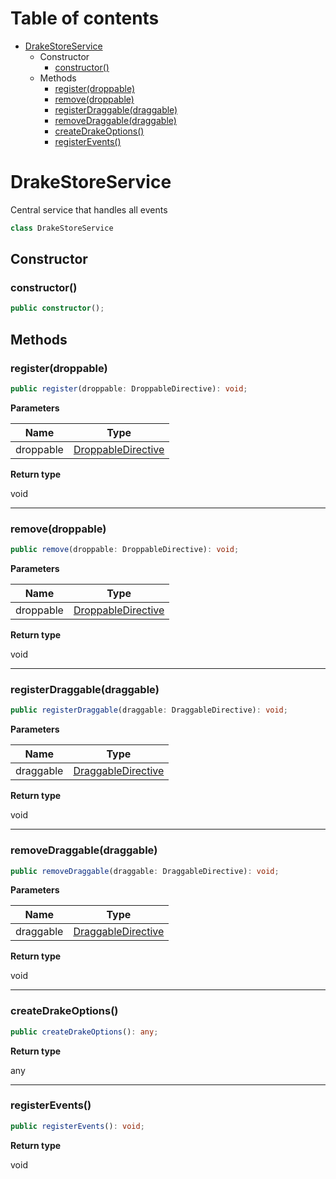# Table of contents

- [DrakeStoreService][classdeclaration-6]
  - Constructor
    - [constructor()][constructor-3]
  - Methods
    - [register(droppable)][methoddeclaration-16]
    - [remove(droppable)][methoddeclaration-17]
    - [registerDraggable(draggable)][methoddeclaration-18]
    - [removeDraggable(draggable)][methoddeclaration-19]
    - [createDrakeOptions()][methoddeclaration-20]
    - [registerEvents()][methoddeclaration-21]

# DrakeStoreService

Central service that handles all events

```typescript
class DrakeStoreService
```

## Constructor

### constructor()

```typescript
public constructor();
```

## Methods

### register(droppable)

```typescript
public register(droppable: DroppableDirective): void;
```

**Parameters**

| Name      | Type                                     |
| --------- | ---------------------------------------- |
| droppable | [DroppableDirective][classdeclaration-2] |

**Return type**

void

---

### remove(droppable)

```typescript
public remove(droppable: DroppableDirective): void;
```

**Parameters**

| Name      | Type                                     |
| --------- | ---------------------------------------- |
| droppable | [DroppableDirective][classdeclaration-2] |

**Return type**

void

---

### registerDraggable(draggable)

```typescript
public registerDraggable(draggable: DraggableDirective): void;
```

**Parameters**

| Name      | Type                                     |
| --------- | ---------------------------------------- |
| draggable | [DraggableDirective][classdeclaration-1] |

**Return type**

void

---

### removeDraggable(draggable)

```typescript
public removeDraggable(draggable: DraggableDirective): void;
```

**Parameters**

| Name      | Type                                     |
| --------- | ---------------------------------------- |
| draggable | [DraggableDirective][classdeclaration-1] |

**Return type**

void

---

### createDrakeOptions()

```typescript
public createDrakeOptions(): any;
```

**Return type**

any

---

### registerEvents()

```typescript
public registerEvents(): void;
```

**Return type**

void

[classdeclaration-6]: drakestoreservice.md#drakestoreservice
[constructor-3]: drakestoreservice.md#constructor
[methoddeclaration-16]: drakestoreservice.md#registerdroppable
[classdeclaration-2]: droppabledirective.md#droppabledirective
[methoddeclaration-17]: drakestoreservice.md#removedroppable
[classdeclaration-2]: droppabledirective.md#droppabledirective
[methoddeclaration-18]: drakestoreservice.md#registerdraggabledraggable
[classdeclaration-1]: draggabledirective.md#draggabledirective
[methoddeclaration-19]: drakestoreservice.md#removedraggabledraggable
[classdeclaration-1]: draggabledirective.md#draggabledirective
[methoddeclaration-20]: drakestoreservice.md#createdrakeoptions
[methoddeclaration-21]: drakestoreservice.md#registerevents
